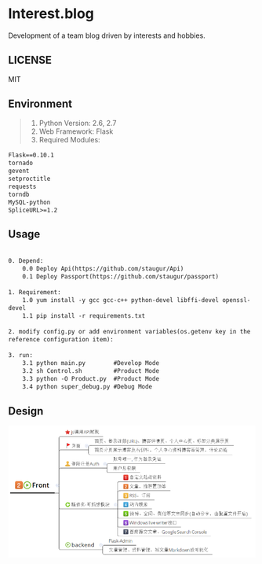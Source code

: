 # Interest.blog
Development of a team blog driven by interests and hobbies.

## LICENSE
MIT

## Environment
> 1. Python Version: 2.6, 2.7
> 2. Web Framework: Flask
> 3. Required Modules:

```
Flask==0.10.1
tornado
gevent
setproctitle
requests
torndb
MySQL-python
SpliceURL>=1.2
```

## Usage

```

0. Depend:
    0.0 Deploy Api(https://github.com/staugur/Api)
    0.1 Deploy Passport(https://github.com/staugur/passport)

1. Requirement:
    1.0 yum install -y gcc gcc-c++ python-devel libffi-devel openssl-devel
    1.1 pip install -r requirements.txt

2. modify config.py or add environment variables(os.getenv key in the reference configuration item):

3. run:
    3.1 python main.py        #Develop Mode
    3.2 sh Control.sh         #Product Mode
    3.3 python -O Product.py  #Product Mode
    3.4 python super_debug.py #Debug Mode

```

## Design
![Design][1]

[1]: ./misc/design.png

